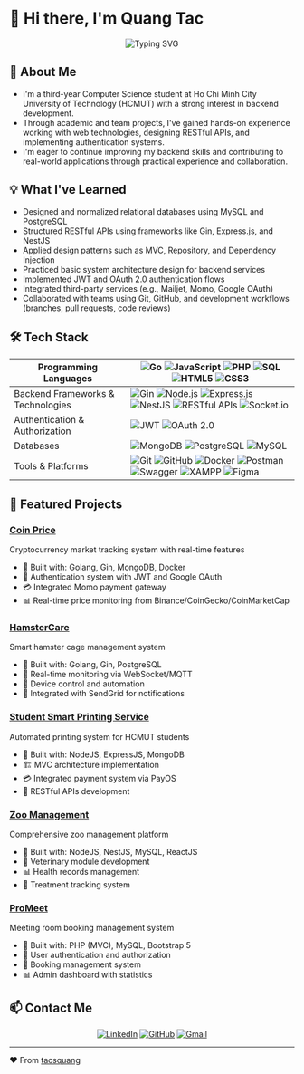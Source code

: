# 👋 Hi there, I'm Quang Tac

<div align="center">
  <img src="https://readme-typing-svg.herokuapp.com?font=Fira+Code&pause=1000&color=2196F3&center=true&vCenter=true&width=435&lines=Backend+Development+Enthusiast;Computer+Science+Student;HCMUT+Class+of+2026" alt="Typing SVG" />
</div>

## 🚀 About Me
- I'm a third-year Computer Science student at Ho Chi Minh City University of Technology (HCMUT) with a strong interest in backend development.  
- Through academic and team projects, I've gained hands-on experience working with web technologies, designing RESTful APIs, and implementing authentication systems.  
- I'm eager to continue improving my backend skills and contributing to real-world applications through practical experience and collaboration.

## 💡 What I've Learned
- Designed and normalized relational databases using MySQL and PostgreSQL  
- Structured RESTful APIs using frameworks like Gin, Express.js, and NestJS  
- Applied design patterns such as MVC, Repository, and Dependency Injection  
- Practiced basic system architecture design for backend services  
- Implemented JWT and OAuth 2.0 authentication flows  
- Integrated third-party services (e.g., Mailjet, Momo, Google OAuth)  
- Collaborated with teams using Git, GitHub, and development workflows (branches, pull requests, code reviews)

## 🛠️ Tech Stack

|  Programming Languages | ![Go](https://img.shields.io/badge/-Go-00ADD8?style=flat-square&logo=go&logoColor=white) ![JavaScript](https://img.shields.io/badge/-JavaScript-F7DF1E?style=flat-square&logo=javascript&logoColor=black) ![PHP](https://img.shields.io/badge/-PHP-777BB4?style=flat-square&logo=php&logoColor=white) ![SQL](https://img.shields.io/badge/-SQL-4479A1?style=flat-square&logo=mysql&logoColor=white) ![HTML5](https://img.shields.io/badge/-HTML5-E34F26?style=flat-square&logo=html5&logoColor=white) ![CSS3](https://img.shields.io/badge/-CSS3-1572B6?style=flat-square&logo=css3&logoColor=white) |
|---------------------------|-------------------------------------------------------------------------------------------------------------------------------------------------------------------------------------------------------------------------------------------------------------------------------------------------------------------------------------------------------------------|
|  Backend Frameworks & Technologies | ![Gin](https://img.shields.io/badge/-Gin-00ADD8?style=flat-square&logo=go&logoColor=white) ![Node.js](https://img.shields.io/badge/-Node.js-339933?style=flat-square&logo=node.js&logoColor=white) ![Express.js](https://img.shields.io/badge/-Express.js-000000?style=flat-square&logo=express&logoColor=white) ![NestJS](https://img.shields.io/badge/-NestJS-E0234E?style=flat-square&logo=nestjs&logoColor=white) ![RESTful APIs](https://img.shields.io/badge/-RESTful%20APIs-FF6C37?style=flat-square&logo=swagger&logoColor=white) ![Socket.io](https://img.shields.io/badge/Socket.io-010101?style=flat-square&logo=socket.io&logoColor=white) |
|  Authentication & Authorization | ![JWT](https://img.shields.io/badge/JWT-000000?style=flat-square&logo=jsonwebtokens&logoColor=white) ![OAuth 2.0](https://img.shields.io/badge/OAuth_2.0-4A90E2?style=flat-square&logo=auth0&logoColor=white) |
|  Databases | ![MongoDB](https://img.shields.io/badge/MongoDB-47A248?style=flat-square&logo=mongodb&logoColor=white) ![PostgreSQL](https://img.shields.io/badge/PostgreSQL-4169E1?style=flat-square&logo=postgresql&logoColor=white) ![MySQL](https://img.shields.io/badge/MySQL-4479A1?style=flat-square&logo=mysql&logoColor=white) |
|  Tools & Platforms | ![Git](https://img.shields.io/badge/-Git-F05032?style=flat-square&logo=git&logoColor=white) ![GitHub](https://img.shields.io/badge/-GitHub-181717?style=flat-square&logo=github&logoColor=white) ![Docker](https://img.shields.io/badge/-Docker-2496ED?style=flat-square&logo=docker&logoColor=white) ![Postman](https://img.shields.io/badge/-Postman-FF6C37?style=flat-square&logo=postman&logoColor=white) ![Swagger](https://img.shields.io/badge/-Swagger-85EA2D?style=flat-square&logo=swagger&logoColor=black) ![XAMPP](https://img.shields.io/badge/-XAMPP-FB7A24?style=flat-square&logo=xampp&logoColor=white) ![Figma](https://img.shields.io/badge/-Figma-F24E1E?style=flat-square&logo=figma&logoColor=white) |



## 🚀 Featured Projects

### [Coin Price](https://github.com/dath-241/coin-price-be-go)
Cryptocurrency market tracking system with real-time features
- 🔧 Built with: Golang, Gin, MongoDB, Docker
- 🔑 Authentication system with JWT and Google OAuth
- 💳 Integrated Momo payment gateway
- 📊 Real-time price monitoring from Binance/CoinGecko/CoinMarketCap

### [HamsterCare](https://github.com/tacsquang/HamsterCare)
Smart hamster cage management system  
- 🔧 Built with: Golang, Gin, PostgreSQL  
- 🔌 Real-time monitoring via WebSocket/MQTT  
- 📱 Device control and automation
- 📧 Integrated with SendGrid for notifications

### [Student Smart Printing Service](https://github.com/ngochidung2111/CNPM)
Automated printing system for HCMUT students  
- 🔧 Built with: NodeJS, ExpressJS, MongoDB  
- 🏗️ MVC architecture implementation  
- 💳 Integrated payment system via PayOS
- 📝 RESTful APIs development

### [Zoo Management](https://github.com/tuitensonne/Zoo-backend)
Comprehensive zoo management platform  
- 🔧 Built with: NodeJS, NestJS, MySQL, ReactJS  
- 🏥 Veterinary module development  
- 📊 Health records management
- 💉 Treatment tracking system

### [ProMeet](https://github.com/tacsquang/ProMeet)
Meeting room booking management system
- 🔧 Built with: PHP (MVC), MySQL, Bootstrap 5
- 🔑 User authentication and authorization
- 📅 Booking management system
- 📊 Admin dashboard with statistics

## 📫 Contact Me
<div align="center">

[![LinkedIn](https://img.shields.io/badge/LinkedIn-0077B5?style=for-the-badge&logo=linkedin&logoColor=white)](https://www.linkedin.com/in/tacsquang/)  [![GitHub](https://img.shields.io/badge/GitHub-181717?style=for-the-badge&logo=github&logoColor=white)](https://github.com/tacsquang)  [![Gmail](https://img.shields.io/badge/Gmail-D14836?style=for-the-badge&logo=gmail&logoColor=white)](mailto:tactran2u@gmail.com)

</div>

---
❤️ From [tacsquang](https://github.com/tacsquang)
